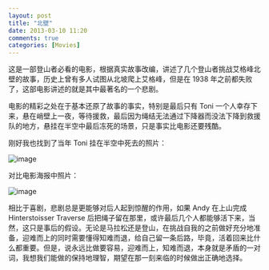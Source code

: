 ```yaml
---
layout: post
title: "北壁"
date: 2013-03-10 11:20
comments: true
categories: [Movies]
---
```


这是一部登山者必看的电影，根据真实故事改编，讲述了几个登山者挑战艾格峰北壁的故事，历史上曾有多人试图从北坡爬上艾格峰，但是在 1938 年之前都失败了，这部电影讲述的就是其中最著名的一个悲剧。

电影的精彩之处在于基本还原了故事的事实，特别是最后只有 Toni 一个人幸存下来，悬在峭壁上一夜，等待援救，最后因为绳结无法通过下降器而没法下降到救援队的地方，悬挂在半空中最后冻死的场景，只是事实比电影还要残酷。

刚好我也找到了当年 Toni 挂在半空中死去的照片：

![image](http://www.wspinanie.pl/serwis/200806/12eiger_historia4.jpg)

对比电影海报中照片：

![image](https://pic.yupoo.com/khotyn/CHrkhZ6L/vUPFo.jpg)

相比于喜剧，悲剧总是更能够对后人起到惊醒的作用，如果 Andy 在上山完成 Hinterstoisser Traverse 后把绳子留在那里，或许最后几个人都能够活下来，当然，这只是事后的假设。无论是马拉松还是登山，在挑战自我的之前做好充分地准备，迎难而上的同时需要懂得知难而退，给自己留一条后路，毕竟，活着回来比什么都重要。但是，说永远比做要容易，迎难而上，知难而退，本身就是矛盾的一对词，我想我们能做的保持地理智，期望在那一刻来临的时候做出正确地选择。